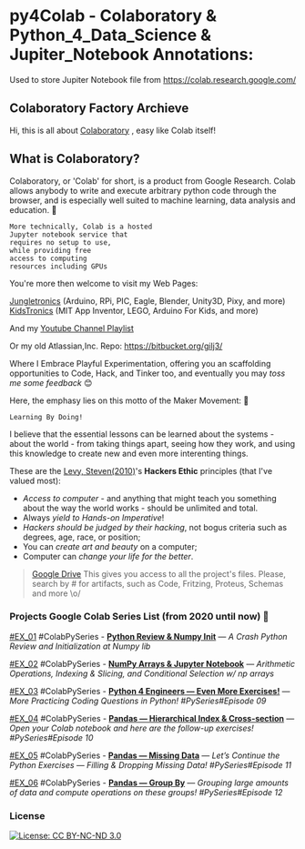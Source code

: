 # py4Colab - Colaboratory & Python_4_Data_Science & Jupiter_Notebook Annotations:
Used to store Jupiter Notebook file from https://colab.research.google.com/

## Colaboratory Factory Archieve
Hi, this is all about [Colaboratory](https://colab.research.google.com/) , easy like Colab itself!
## What is Colaboratory?
Colaboratory, or 'Colab' for short, is a product from Google Research. Colab allows anybody to write and execute arbitrary python code through the browser, and is especially well suited to machine learning, data analysis and education. :rocket:
```
More technically, Colab is a hosted 
Jupyter notebook service that 
requires no setup to use, 
while providing free 
access to computing 
resources including GPUs
```
You're more then welcome to visit my Web Pages: 

 [Jungletronics](https://medium.com/jungletronics) (Arduino, RPi, PIC, Eagle, Blender, Unity3D, Pixy, and more) 
 [KidsTronics](https://medium.com/kidstronics) (MIT App Inventor, LEGO, Arduino For Kids, and more)
 
And my [Youtube Channel Playlist](https://www.youtube.com/playlist?list=PLK3PeNcUzb8TwZuXZJgREj5nDbQxRLW_a)

Or my old Atlassian,Inc. Repo: https://bitbucket.org/gilj3/
 
Where I Embrace Playful Experimentation, offering you an scaffolding opportunities to Code, Hack, 
and Tinker too, and eventually you may *toss me some feedback* :blush:

Here, the emphasy lies on this motto of the Maker Movement: :art:
```
Learning By Doing!
``` 

I believe that the essential lessons can be learned about the systems - about the world - 
from taking things apart, seeing how they work, and using this knowledge to create new and even more interenting things.

These are the [Levy, Steven(2010)](https://www.amazon.com/Hackers-Computer-Revolution-Steven-Levy/dp/1449388396)'s **Hackers Ethic** principles (that I've valued most):
* *Access to computer* - and anything that might teach you something about the way the world works - should be unlimited and total.
* Always *yield to Hands-on Imperative*!
* *Hackers should be judged by their hacking*, not bogus criteria such as degrees, age, race, or position;
* You can *create art and beauty* on a computer;
* Computer can *change your life for the better*.

>[Google Drive](https://drive.google.com/open?id=0B8iMbc-iQqlULW1HZXFiNnBEZUE) This gives you access to all the project's files. Please, search by # for artifacts, such as Code, Fritzing, Proteus, Schemas and more \o/

### Projects Google Colab Series List (from 2020 until now) :ant:

[#EX_01](EX_01/) #ColabPySeries - [**Python Review & Numpy Init**](https://medium.com/jungletronics/numpy-init-python-review-f5362abbaaf9) — *A Crash Python Review and Initialization at Numpy lib*

[#EX_02](EX_02/) #ColabPySeries - [**NumPy Arrays & Jupyter Notebook**](https://medium.com/jungletronics/numpy-jupyter-notebook-1182f78ab4e1) — *Arithmetic Operations, Indexing & Slicing, and Conditional Selection w/ np arrays*

[#EX_03](EX_03/) #ColabPySeries - [**Python 4 Engineers — Even More Exercises!**](https://medium.com/jungletronics/python-4-engineers-even-more-exercises-d0141e0b06d) — *More Practicing Coding Questions in Python! #PySeries#Episode 09*

[#EX_04](EX_04/) #ColabPySeries - [**Pandas — Hierarchical Index & Cross-section**](https://medium.com/jungletronics/pandas-hierarchical-index-cross-section-30783023a274) — *Open your Colab notebook and here are the follow-up exercises! #PySeries#Episode 10*

[#EX_05](EX_05/) #ColabPySeries - [**Pandas — Missing Data**](https://medium.com/jungletronics/pandas-missing-data-5142f3eda2b) — *Let’s Continue the Python Exercises — Filling & Dropping Missing Data! #PySeries#Episode 11*

[#EX_06](EX_06/) #ColabPySeries - [**Pandas — Group By**](https://medium.com/jungletronics/pandas-group-by-3140d053b9c) — *Grouping large amounts of data and compute operations on these groups! #PySeries#Episode 12*

### License

[![License: CC BY-NC-ND 3.0](https://img.shields.io/badge/License-CC%20BY--NC--ND%203.0-lightgrey.svg)](https://creativecommons.org/licenses/by-nc-nd/3.0/)
 
 

 
 
